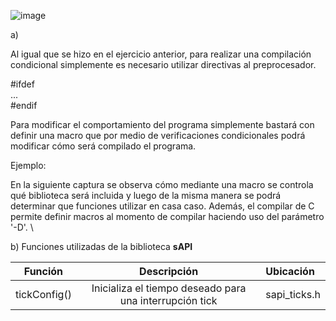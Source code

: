 
![image](https://user-images.githubusercontent.com/39803285/143508944-201005ed-dcc2-4855-9245-7cbe790b0937.png)

a)

Al igual que se hizo en el ejercicio anterior, para realizar una compilación condicional simplemente es necesario utilizar directivas al preprocesador.

#ifdef \
... \
#endif

Para modificar el comportamiento del programa simplemente bastará con definir una macro que por medio de verificaciones condicionales podrá modificar cómo será compilado el programa.

Ejemplo:

En la siguiente captura se observa cómo mediante una macro se controla qué biblioteca será incluida y luego de la misma manera se podrá determinar que funciones utilizar en casa caso. Además, el compilar de C permite definir macros al momento de compilar haciendo uso del parámetro '-D'. \



b) Funciones utilizadas de la biblioteca __sAPI__

| Función | Descripción |  Ubicación |
| ------- | :--------: | :--------|
| tickConfig() | Inicializa el tiempo deseado para una interrupción tick | sapi_ticks.h |
